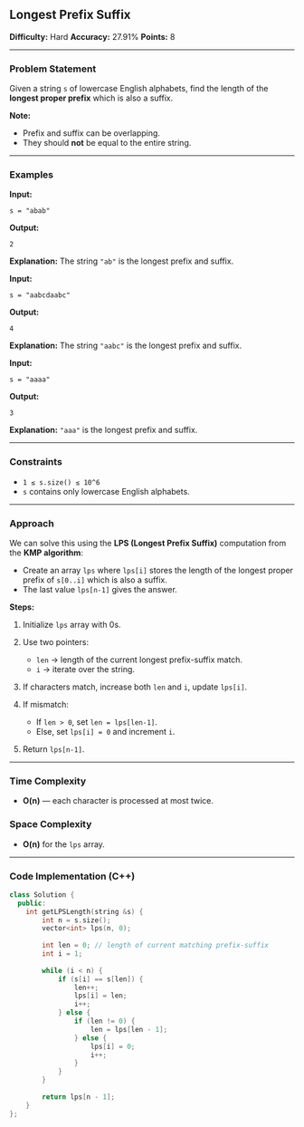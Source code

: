 ## Longest Prefix Suffix

**Difficulty:** Hard
**Accuracy:** 27.91%
**Points:** 8

---

### Problem Statement

Given a string `s` of lowercase English alphabets, find the length of the **longest proper prefix** which is also a suffix.

**Note:**

* Prefix and suffix can be overlapping.
* They should **not** be equal to the entire string.

---

### Examples

**Input:**

```
s = "abab"
```

**Output:**

```
2
```

**Explanation:** The string `"ab"` is the longest prefix and suffix.

**Input:**

```
s = "aabcdaabc"
```

**Output:**

```
4
```

**Explanation:** The string `"aabc"` is the longest prefix and suffix.

**Input:**

```
s = "aaaa"
```

**Output:**

```
3
```

**Explanation:** `"aaa"` is the longest prefix and suffix.

---

### Constraints

* `1 ≤ s.size() ≤ 10^6`
* `s` contains only lowercase English alphabets.

---

### Approach

We can solve this using the **LPS (Longest Prefix Suffix)** computation from the **KMP algorithm**:

* Create an array `lps` where `lps[i]` stores the length of the longest proper prefix of `s[0..i]` which is also a suffix.
* The last value `lps[n-1]` gives the answer.

**Steps:**

1. Initialize `lps` array with 0s.
2. Use two pointers:

   * `len` → length of the current longest prefix-suffix match.
   * `i` → iterate over the string.
3. If characters match, increase both `len` and `i`, update `lps[i]`.
4. If mismatch:

   * If `len > 0`, set `len = lps[len-1]`.
   * Else, set `lps[i] = 0` and increment `i`.
5. Return `lps[n-1]`.

---

### Time Complexity

* **O(n)** — each character is processed at most twice.

### Space Complexity

* **O(n)** for the `lps` array.

---

### Code Implementation (C++)

```cpp
class Solution {
  public:
    int getLPSLength(string &s) {
        int n = s.size();
        vector<int> lps(n, 0);
        
        int len = 0; // length of current matching prefix-suffix
        int i = 1;
        
        while (i < n) {
            if (s[i] == s[len]) {
                len++;
                lps[i] = len;
                i++;
            } else {
                if (len != 0) {
                    len = lps[len - 1];
                } else {
                    lps[i] = 0;
                    i++;
                }
            }
        }
        
        return lps[n - 1];
    }
};
```
